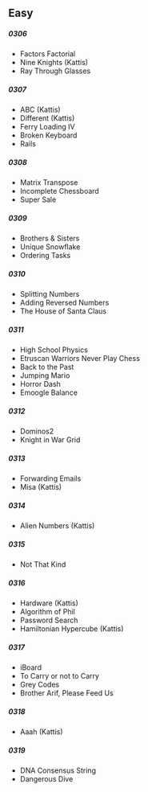 ## Easy

##### 0306
* Factors Factorial
* Nine Knights (Kattis)
* Ray Through Glasses

##### 0307
* ABC (Kattis)
* Different (Kattis)
* Ferry Loading IV
* Broken Keyboard
* Rails

##### 0308
* Matrix Transpose
* Incomplete Chessboard
* Super Sale

##### 0309
* Brothers & Sisters
* Unique Snowflake
* Ordering Tasks

##### 0310
* Splitting Numbers
* Adding Reversed Numbers
* The House of Santa Claus

##### 0311
* High School Physics
* Etruscan Warriors Never Play Chess
* Back to the Past
* Jumping Mario
* Horror Dash
* Emoogle Balance

##### 0312
* Dominos2
* Knight in War Grid

##### 0313
* Forwarding Emails
* Misa (Kattis)

##### 0314
* Alien Numbers (Kattis)


##### 0315
* Not That Kind

##### 0316
* Hardware (Kattis)
* Algorithm of Phil
* Password Search
* Hamiltonian Hypercube (Kattis)

##### 0317
* iBoard
* To Carry or not to Carry
* Grey Codes
* Brother Arif, Please Feed Us

##### 0318
* Aaah (Kattis)

##### 0319
* DNA Consensus String
* Dangerous Dive